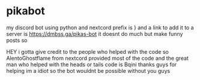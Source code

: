 # pikabot
my discord bot using python and nextcord prefix is } and a link to add it to a server is https://dmbss.ga/pikas-bot it doesnt do much but make funny posts so

HEY i gotta give credit to the people who helped with the code so AlentoGhostflame from nextcord provided most of the code and the great man who helped with the heads or tails code
is Bqini thanks guys for helping im a idiot so the bot wouldnt be possible without you guys
